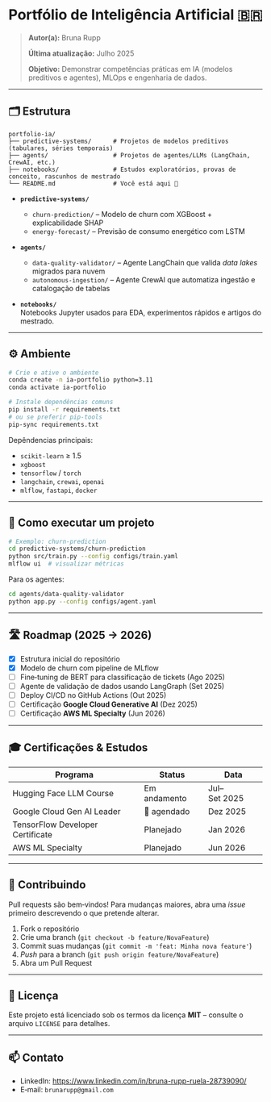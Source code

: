 # Portfólio de Inteligência Artificial 🇧🇷

> **Autor(a):** Bruna Rupp
> 
> **Última atualização:** Julho 2025
> 
> **Objetivo:** Demonstrar competências práticas em IA (modelos preditivos e agentes), MLOps e engenharia de dados.

---

## 🗂️ Estrutura

```
portfolio-ia/
├── predictive-systems/      # Projetos de modelos preditivos (tabulares, séries temporais)
├── agents/                  # Projetos de agentes/LLMs (LangChain, CrewAI, etc.)
├── notebooks/               # Estudos exploratórios, provas de conceito, rascunhos de mestrado
└── README.md                # Você está aqui 🙂
```

- **`predictive-systems/`**  
  - `churn-prediction/` – Modelo de churn com XGBoost + explicabilidade SHAP  
  - `energy-forecast/` – Previsão de consumo energético com LSTM

- **`agents/`**  
  - `data-quality-validator/` – Agente LangChain que valida _data lakes_ migrados para nuvem  
  - `autonomous-ingestion/` – Agente CrewAI que automatiza ingestão e catalogação de tabelas

- **`notebooks/`**  
  Notebooks Jupyter usados para EDA, experimentos rápidos e artigos do mestrado.

---

## ⚙️ Ambiente

```bash
# Crie e ative o ambiente
conda create -n ia-portfolio python=3.11
conda activate ia-portfolio

# Instale dependências comuns
pip install -r requirements.txt
# ou se preferir pip-tools
pip-sync requirements.txt
```

Depêndencias principais:
- `scikit-learn` ≥ 1.5  
- `xgboost`  
- `tensorflow` / `torch`  
- `langchain`, `crewai`, `openai`  
- `mlflow`, `fastapi`, `docker`

---

## 🚀 Como executar um projeto

```bash
# Exemplo: churn-prediction
cd predictive-systems/churn-prediction
python src/train.py --config configs/train.yaml
mlflow ui  # visualizar métricas
```

Para os agentes:

```bash
cd agents/data-quality-validator
python app.py --config configs/agent.yaml
```

---

## 🛣️ Roadmap (2025 → 2026)

- [x] Estrutura inicial do repositório
- [x] Modelo de churn com pipeline de MLflow
- [ ] Fine‑tuning de BERT para classificação de tickets (Ago 2025)
- [ ] Agente de validação de dados usando LangGraph (Set 2025)
- [ ] Deploy CI/CD no GitHub Actions (Out 2025)
- [ ] Certificação **Google Cloud Generative AI** (Dez 2025)
- [ ] Certificação **AWS ML Specialty** (Jun 2026)

---

## 🎓 Certificações & Estudos

| Programa | Status | Data |
|----------|--------|------|
| Hugging Face LLM Course | Em andamento | Jul–Set 2025 |
| Google Cloud Gen AI Leader | 👀 agendado | Dez 2025 |
| TensorFlow Developer Certificate | Planejado | Jan 2026 |
| AWS ML Specialty | Planejado | Jun 2026 |

---

## 🤝 Contribuindo

Pull requests são bem‑vindos! Para mudanças maiores, abra uma _issue_ primeiro descrevendo o que pretende alterar.

1. Fork o repositório  
2. Crie uma branch (`git checkout -b feature/NovaFeature`)  
3. Commit suas mudanças (`git commit -m 'feat: Minha nova feature'`)  
4. _Push_ para a branch (`git push origin feature/NovaFeature`)  
5. Abra um Pull Request

---

## 📝 Licença

Este projeto está licenciado sob os termos da licença **MIT** – consulte o arquivo `LICENSE` para detalhes.

---

## 📫 Contato

- LinkedIn: https://www.linkedin.com/in/bruna-rupp-ruela-28739090/
- E‑mail: `brunarupp@gmail.com`
